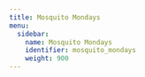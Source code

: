 ```yaml
---
title: Mosquito Mondays
menu:
  sidebar:
    name: Mosquito Mondays
    identifier: mosquito_mondays
    weight: 900
---
```


